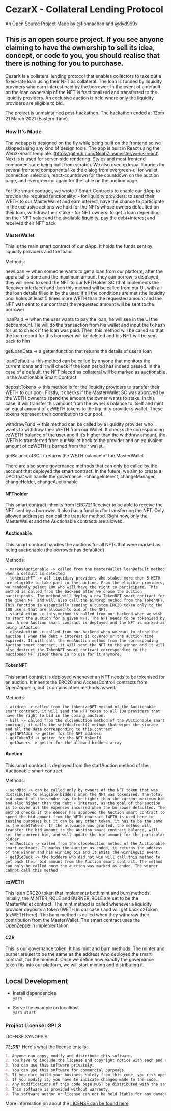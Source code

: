 # CezarX - Collateral Lending Protocol
An Open Source Project Made by @fionnachan and @dyd999x
## This is an open source project. If you see anyone claiming to have the ownership to sell its idea, concept, or code to you, you should realise that there is nothing for you to purchase.

CezarX is a collateral lending protocol that enables collectors to take out a fixed-rate loan using their NFT as collateral. The loan is funded by liquidity providers who earn interest paid by the borrower. In the event of a default on the loan ownership of the NFT is fractionalized and transferred to the liquidity providers. An exclusive auction is held where only the liquidity providers are eligible to bid.

The project is unmaintained post-hackathon. The hackathon ended at 12pm 21 March 2021 (Eastern Time).

### How It's Made
The webapp is designed on the fly while being built on the frontend so we skipped using any kind of design tools. The app is built in React using the Web3-React template. (https://github.com/NoahZinsmeister/web3-react) Next.js is used for server-side rendering. Styles and most frontend components are being built from scratch. We also used external libraries for several frontend components like the dialog from evergreen-ui for wallet connection selection, react-countdown for the countdown on the auction page, and evergreen-ui again for the table on the auction page.

For the smart contract, we wrote 7 Smart Contracts to enable our dApp to provide the required functionality:
	- for liquidity providers: to send their WETH to our MasterWallet and earn interest, have the chance to participate in the exclusive actions we hold for the NFTs whose owners defaulted on their loan, withdraw their stake
	- for NFT owners: to get a loan depending on their NFT value and the available liquidity, pay the debt+interest and received their NFT back

#### MasterWallet

This is the main smart contract of our dApp. It holds the funds sent by liquidity providers and the loans.

Methods:

newLoan -> when someone wants to get a loan from our platform, after the appraisal is done and the maximum amount they can borrow is displayed, they will need to send the NFT to our NFTHolder SC (that implements the Receiver interface) and then this method will be called from our UI, with all the loan details filled in by the user. If all the conditions are met (the liquidity pool holds at least 5 times more WETH than the requested amount and the NFT was sent to our contract) the requested amount will be sent to the borrower

loanPaid -> when the user wants to pay the loan, he will see in the UI the debt amount. He will do the transaction from his wallet and input the tx hash for us to check if the loan was paid. Then, this method will be called so that the loan record for this borrower will be deleted and his NFT will be sent back to him

getLoanData -> a getter function that returns the details of user’s loan

loanDefault -> this method can be called by anyone that monitors the current loans and it will check if the loan period has indeed passed. In the case of a default, the NFT placed as collateral will be marked as auctionable in the Auctionable Smart Contract

depositTokens -> this method is for the liquidity providers to transfer their WETH to our pool. Firstly, it checks if the MasterWallet SC was approved by the WETH owner to spend the amount the owner wants to stake. In this case, it will transfer this amount from the owner's balance to itself and mint an equal amount of czWETH tokens to the liquidity provider’s wallet. These tokens represent their contribution to our pool.

withdrawFund -> this method can be called by a liquidity provider who wants to withdraw their WETH from our Wallet. It checks the corresponding czWETH balance of the user and if it’s higher than the withdraw amount, the WETh is transferred from our Wallet back to the provider and an equivalent amount of czWETH is burned from their wallet.

getBalanceofSC -> returns the WETH balance of the MasterWallet

There are also some governance methods that can only be called by the account that deployed the smart contract. In the future, we aim to create a DAO that will handle the governance.
	-changeInterest, changeManager, changeHolder, changeAuctionable

#### NFTholder

This smart contract inherits from IERC721Receiver to be able to receive the NFT sent by a borrower. It also has a function for transferring the NFT. Only allowed addresses can call the transfer method. Right now, only the MasterWallet and the Auctionable contracts are allowed.

#### Auctionable

This smart contract handles the auctions for all NFTs that were marked as being auctionable (the borrower has defaulted)

Methods:

	- markAsAuctionable -> called from the MasterWallet loanDefault method when a default is detected
	- tokenizeNFT -> all liquidity providers who staked more than 5 WETH are eligible to take part in the auction. From the eligible providers, we randomly select 100 who will have the right to participate. This method is called from the backend after we chose the auction participants. The method will deploy a new TokenNFT smart contract for the given NFT and will also call the airdrop method from the TokenNFT. This function is essentially sending a custom ERC20 token only to the 100 users that are allowed to bid on the NFT. 
	- startAuction -> this method is called from our backend when we wish to start the auction for a given NFT. The NFT needs to be tokenised by now. A new Auction smart contract is deployed and the NFT is marked as being inAuction
	- closeAuction -> called from our backend when we want to close the auction ( when the debt + interest is covered or the auction time expired). It will call the endAuction method from the corresponding Auction smart contract, it will send the NFT to the winner and it will also destruct the TokenNFT smart contract corresponding to the auctioned NFT since there is no use for it anymore.

#### TokenNFT

This smart contract is deployed whenever an NFT needs to be tokenised for an auction. It inherits the ERC20 and AccessControll contracts from OpenZeppelin, but it contains other methods as well.

Methods:

	- airdrop -> called from the tokenizeNFT method of the Auctionable smart contract, it will send the NFT token to all 100 providers that have the right to bid in the coming auction.
	- kill -> called from the closeAuction method of the AUctionable smart contract, it calls the selfdestruct() method that wipes the storage and all the data corresponding to this contract
	- getNFTAddr -> getter for the NFT address
	- getTokenId -> getter for the NFT tokenId
	- getOwners -> getter for the allowed bidders array

#### Auction

This smart contract is deployed from the startAuction method of the Auctionable smart contract

Methods:

	- sendBid -> can be called only by owners of the NFT token that was distributed to eligible bidders when the NFT was tokenised. The total bid amount of the sender has to be higher than the current maximum bid and also higher than the debt + interest, as the goal of the auction is to cover all the expenses incurred when the borrower defaulted. The method checks if the sender has approved the Auction smart contract to spend the bid amount from the WETH contract (WETH is used here to testing purposes but it can be any other token, it has to be the same as the debtToken). If the allowance was granted, the method will transfer the bid amount to the Auction smart contract balance, will set the current bid, and will update the bid amount for the particular bidder.
	- endAuction -> called from the closeAuction method of the Auctionable smart contract. It marks the auction as ended, it returns the address of the winner and his winning bis and it emits the winningBid event.
	- getBidBack -> the bidders who did not win will call this method to get back their bid amount from the Auction smart contract. The method can only be called once the auction was marked as ended. The winner cannot call this method

#### czWETH

This is an ERC20 token that implements both mint and burn methods. Initially, the MINTER_ROLE and BURNER_ROLE are set to be the MasterWallet contract. The mint method is called whenever a liquidity provider deposits a token (WETH in our case ) and will get back czToken (czWETH here). The burn method is called when they withdraw their contribution from the MasterWallet. The smart contract uses the OpenZeppelin implementation

#### CZR

This is our governance token. It has mint and burn methods. The minter and burner are set to be the same as the address who deployed the smart contract, for the moment. Once we define how exactly the governance token fits into our platform, we will start minting and distributing it.

## Local Development

- Install dependencies\
  `yarn`

- Serve the example on localhost\
  `yarn start`

### Project License: GPL3

LICENSE SYNOPSIS

**_TL;DR_*** Here's what the license entails:

```markdown
1. Anyone can copy, modify and distribute this software.
2. You have to include the license and copyright notice with each and every distribution.
3. You can use this software privately.
4. You can use this software for commercial purposes.
5. If you dare build your business solely from this code, you risk open-sourcing the whole code base.
6. If you modify it, you have to indicate changes made to the code.
7. Any modifications of this code base MUST be distributed with the same license, GPLv3.
8. This software is provided without warranty.
9. The software author or license can not be held liable for any damages inflicted by the software.
```

More information on about the [LICENSE can be found here](http://choosealicense.com/licenses/gpl-3.0/)
